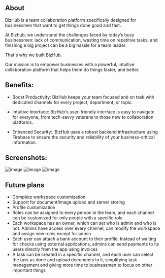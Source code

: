 ## About
BizHub is a team collaboration platform specifically designed for businessmen that want to get things done good and fast.

At Bizhub, we understand the challenges faced by today’s busy businessmen: lack of communication, wasting time on repetitive tasks, and finishing a big project can be a big hassle for a team leader.

That's why we built BizHub.

Our mission is to empower businesses with a powerful, intuitive collaboration platform that helps them do things faster, and better.

## Benefits:
- Boost Productivity: BizHub keeps your team focused and on task with dedicated channels for every project, department, or topic.

- Intuitive Interface: BizHub's user-friendly interface is easy to navigate for everyone, from tech-savvy veterans to those new to collaboration platforms.

- Enhanced Security:. BizHub uses a robust backend infrastructure using Firebase to ensure the security and reliability of your business-critical information.

## Screenshots:
![image](https://github.com/stefanarctic/BizHub/assets/87850525/e41c0edc-532d-4d09-bd2c-75741c425e9d)
![image](https://github.com/stefanarctic/BizHub/assets/87850525/961bfb14-6b43-4521-b927-bc386027dcc6)
![image](https://github.com/stefanarctic/BizHub/assets/87850525/445e3e2e-257b-420e-92b5-de8502400c84)

## Future plans
- Complete workspace customization
- Support for document/image upload and server storing
- Profile customization
- Roles can be assigned to every person in the team, and each channel can be customized for only people with a specific role
- Each workspace has an owner, which can set who is admin and who is not. Admins have access over every channel, can modify the workspace and assign new roles except for admin
- Each user can attach a bank account to their profile. Instead of waiting for checks using external applications, admins can send payments to its users directly from the app using invoices
- A task can be created in a specific channel, and each user can select the task as done and upload documents to it, simplifying task management and giving more time to businessmen to focus on other important things
